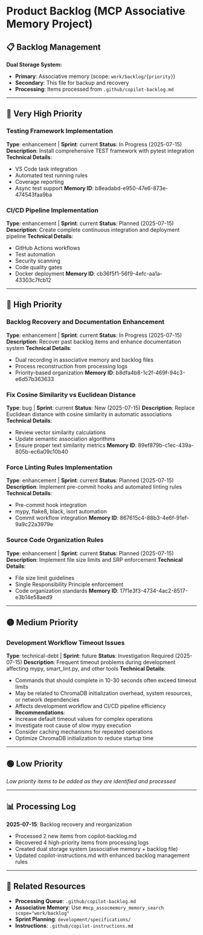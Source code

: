 # Product Backlog (MCP Associative Memory Project)

## 📋 Backlog Management

**Dual Storage System:**
- **Primary**: Associative memory (scope: `work/backlog/{priority}`)
- **Secondary**: This file for backup and recovery
- **Processing**: Items processed from `.github/copilot-backlog.md`

---

## 🚨 Very High Priority

### Testing Framework Implementation
**Type**: enhancement | **Sprint**: current
**Status**: In Progress (2025-07-15)
**Description**: Install comprehensive TEST framework with pytest integration
**Technical Details**: 
- VS Code task integration
- Automated test running rules
- Coverage reporting
- Async test support
**Memory ID**: b8eadabd-e950-47e6-873e-474543faa9ba

### CI/CD Pipeline Implementation
**Type**: enhancement | **Sprint**: current
**Status**: Planned (2025-07-15)
**Description**: Create complete continuous integration and deployment pipeline
**Technical Details**:
- GitHub Actions workflows
- Test automation
- Security scanning
- Code quality gates
- Docker deployment
**Memory ID**: cb36f5f1-56f9-4efc-aa1a-43303c7fcb12

---

## 🚨 High Priority

### Backlog Recovery and Documentation Enhancement
**Type**: enhancement | **Sprint**: current
**Status**: In Progress (2025-07-15)
**Description**: Recover past backlog items and enhance documentation system
**Technical Details**:
- Dual recording in associative memory and backlog files
- Process reconstruction from processing logs
- Priority-based organization
**Memory ID**: b8dfa4b8-1c2f-469f-94c3-e6d57b363633

### Fix Cosine Similarity vs Euclidean Distance
**Type**: bug | **Sprint**: current
**Status**: New (2025-07-15)
**Description**: Replace Euclidean distance with cosine similarity in automatic associations
**Technical Details**:
- Review vector similarity calculations
- Update semantic association algorithms
- Ensure proper text similarity metrics
**Memory ID**: 89ef879b-c1ec-439a-805b-ec6a09c10b40

### Force Linting Rules Implementation
**Type**: enhancement | **Sprint**: current
**Status**: Planned (2025-07-15)
**Description**: Implement pre-commit hooks and automated linting rules
**Technical Details**:
- Pre-commit hook integration
- mypy, flake8, black, isort automation
- Commit workflow integration
**Memory ID**: 867615c4-88b3-4e6f-91ef-9a9c22a3979e

### Source Code Organization Rules
**Type**: enhancement | **Sprint**: current
**Status**: Planned (2025-07-15)
**Description**: Implement file size limits and SRP enforcement
**Technical Details**:
- File size limit guidelines
- Single Responsibility Principle enforcement
- Code organization standards
**Memory ID**: 17f1e3f3-4734-4ac2-8517-e3b14e58aed9

---

## 🟡 Medium Priority

### Development Workflow Timeout Issues
**Type**: technical-debt | **Sprint**: future
**Status**: Investigation Required (2025-07-15)
**Description**: Frequent timeout problems during development affecting mypy, smart_lint.py, and other tools
**Technical Details**:
- Commands that should complete in 10-30 seconds often exceed timeout limits
- May be related to ChromaDB initialization overhead, system resources, or network dependencies
- Affects development workflow and CI/CD pipeline efficiency
**Recommendations**:
- Increase default timeout values for complex operations
- Investigate root cause of slow mypy execution
- Consider caching mechanisms for repeated operations
- Optimize ChromaDB initialization to reduce startup time

---

## 🟢 Low Priority

*Low priority items to be added as they are identified and processed*

---

## 📊 Processing Log

**2025-07-15**: Backlog recovery and reorganization
- Processed 2 new items from copilot-backlog.md
- Recovered 4 high-priority items from processing logs
- Created dual storage system (associative memory + backlog file)
- Updated copilot-instructions.md with enhanced backlog management rules

---

## 🔗 Related Resources

- **Processing Queue**: `.github/copilot-backlog.md`
- **Associative Memory**: Use `#mcp_assocmemory_memory_search scope="work/backlog"`
- **Sprint Planning**: `development/specifications/`
- **Instructions**: `.github/copilot-instructions.md`
